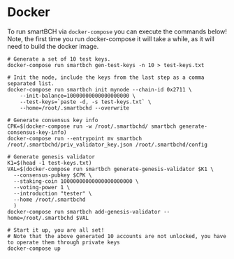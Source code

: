 # Docker

To run smartBCH via `docker-compose` you can execute the commands below! Note, the first time you run docker-compose it will take a while, as it will need to build the docker image.

```
# Generate a set of 10 test keys.
docker-compose run smartbch gen-test-keys -n 10 > test-keys.txt

# Init the node, include the keys from the last step as a comma separated list.
docker-compose run smartbch init mynode --chain-id 0x2711 \
    --init-balance=10000000000000000000 \
    --test-keys=`paste -d, -s test-keys.txt` \
    --home=/root/.smartbchd --overwrite

# Generate consensus key info
CPK=$(docker-compose run -w /root/.smartbchd/ smartbch generate-consensus-key-info)
docker-compose run --entrypoint mv smartbch /root/.smartbchd/priv_validator_key.json /root/.smartbchd/config

# Generate genesis validator
K1=$(head -1 test-keys.txt)
VAL=$(docker-compose run smartbch generate-genesis-validator $K1 \
  --consensus-pubkey $CPK \
  --staking-coin 10000000000000000000000 \
  --voting-power 1 \
  --introduction "tester" \
  --home /root/.smartbchd
  )
docker-compose run smartbch add-genesis-validator --home=/root/.smartbchd $VAL

# Start it up, you are all set!
# Note that the above generated 10 accounts are not unlocked, you have to operate them through private keys
docker-compose up
```
